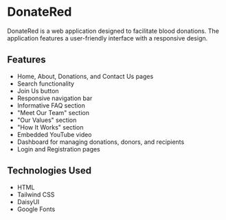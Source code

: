# DonateRed

DonateRed is a web application designed to facilitate blood donations. The application features a user-friendly interface with a responsive design.

## Features

-   Home, About, Donations, and Contact Us pages
-   Search functionality
-   Join Us button
-   Responsive navigation bar
-   Informative FAQ section
-   "Meet Our Team" section
-   "Our Values" section
-   "How It Works" section
-   Embedded YouTube video
-   Dashboard for managing donations, donors, and recipients
-   Login and Registration pages

## Technologies Used

-   HTML
-   Tailwind CSS
-   DaisyUI
-   Google Fonts
